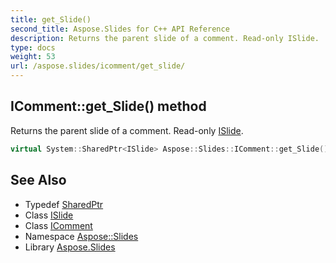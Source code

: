 ```yaml
---
title: get_Slide()
second_title: Aspose.Slides for C++ API Reference
description: Returns the parent slide of a comment. Read-only ISlide.
type: docs
weight: 53
url: /aspose.slides/icomment/get_slide/
---
```

## IComment::get_Slide() method


Returns the parent slide of a comment. Read-only [ISlide](../../islide/).

```cpp
virtual System::SharedPtr<ISlide> Aspose::Slides::IComment::get_Slide()=0
```

## See Also

* Typedef [SharedPtr](../../../system/sharedptr/)
* Class [ISlide](../../islide/)
* Class [IComment](../)
* Namespace [Aspose::Slides](../../)
* Library [Aspose.Slides](../../../)
